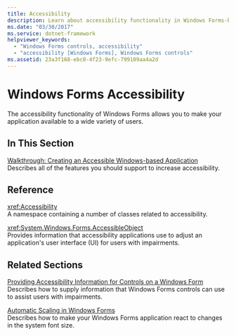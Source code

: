 ```yaml
---
title: Accessibility
description: Learn about accessibility functionality in Windows Forms-based applications with a selection of topics and tutorials.
ms.date: "03/30/2017"
ms.service: dotnet-framework
helpviewer_keywords: 
  - "Windows Forms controls, accessibility"
  - "accessibility [Windows Forms], Windows Forms controls"
ms.assetid: 23a3f168-ebc0-4f23-9efc-799109aa4a2d
---
```

# Windows Forms Accessibility

The accessibility functionality of Windows Forms allows you to make your application available to a wide variety of users.  
  
## In This Section  

 [Walkthrough: Creating an Accessible Windows-based Application](walkthrough-creating-an-accessible-windows-based-application.md)  
 Describes all of the features you should support to increase accessibility.  
  
## Reference  

 <xref:Accessibility>  
 A namespace containing a number of classes related to accessibility.  
  
 <xref:System.Windows.Forms.AccessibleObject>  
 Provides information that accessibility applications use to adjust an application's user interface (UI) for users with impairments.  
  
## Related Sections  

 [Providing Accessibility Information for Controls on a Windows Form](/dotnet/desktop/winforms/controls/provide-accessibility-information)  
 Describes how to supply information that Windows Forms controls can use to assist users with impairments.  
  
 [Automatic Scaling in Windows Forms](/dotnet/desktop/winforms/forms/autoscale)  
 Describes how to make your Windows Forms application react to changes in the system font size.
